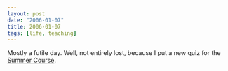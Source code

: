```yaml
---
layout: post
date: "2006-01-07"
title: 2006-01-07
tags: [life, teaching]
---
```

Mostly a futile day. Well, not entirely lost, because I put a new
quiz for the
[Summer Course](http://www.ime.usp.br/~rbrito/verao/).


